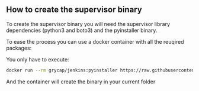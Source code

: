 ## How to create the supervisor binary

To create the supervisor binary you will need the supervisor library dependencies (python3 and boto3) and the pyinstaller binary.

To ease the process you can use a docker container with all the reuqired packages:

You only have to execute:

```sh
docker run --rm grycap/jenkins:pyinstaller https://raw.githubusercontent.com/grycap/oscar/master/src/providers/onpremises/cloud/supervisor.py > supervisor
```

And the container will create the binary in your current folder